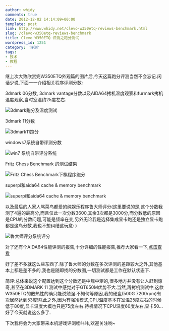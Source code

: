 ```yaml
---
author: whidy
comments: true
date: 2012-12-02 14:14:09+00:00
template: post
link: http://www.whidy.net/clevo-w350etq-reviews-benchmark.html
slug: /clevo-w350etq-reviews-benchmark
title: Clevo W350ETQ 评测之跑分测试
wordpress_id: 1251
category: '评测'
tags:
- 技术
- 教程
---
```


继上次大致欣赏完W350ETQ外观篇的图片后,今天这篇跑分评测当然不会忘记.闲话少说,下面一一介绍相关程序评测分数:

3dmark 06分数, 3dmark vantage分数以及AIDA64拷机温度观察和furmark拷机温度观察,当时室温约25度左右.

![3dmark跑分及温度测试](/wp-content/uploads/2012/12/3dmark-06-and-3dmark-vantage-and-furmark-400x225.jpg)

<!-- more -->
3dmark 11分数

![3dmark11跑分](/wp-content/uploads/2012/12/3dmark11-400x254.jpg)

windows7系统自带评测分数

![win7 系统自带评分系统](/wp-content/uploads/2012/12/win7systembenchmark-400x235.jpg)

Fritz Chess Benchmark 的测试结果

![Fritz Chess Benchmark下棋程序跑分](/wp-content/uploads/2012/12/Fritz-Chess-Benchmark.jpg)

superpi和aida64 cache & memory benchmark

![superpi和aida64 cache & memory benchmark](/wp-content/uploads/2012/12/superpi-and-aida64-400x187.jpg)

以及最后的人家人骂菜鸟都爱的纯娱乐程序鲁大师评分(这里要说的是,这个分数我测了4遍的最高分,而且仅此一次分数3600,其余3次都是3000分,而分数低的原因是CPU的分数问题,可能是频率在变,另外无论我是选择集成显卡跑还是独立显卡跑都是这鸟分数,我也不想纠结这玩意: )

![鲁大师评分系统评分](/wp-content/uploads/2012/12/ludashi-400x285.jpg)

对了还有个AIDA64性能评测的报告,十分详细的性能报告,推荐大家看一下,[点击查看](/wp-content/uploads/2012/12/w350etq.htm)

好了差不多就这么些东西了.除了鲁大师的分数在多次评测的差距较大之外,其他基本上都是差不多的,我也是随即找的分数图,一切测试都是工作在默认状态下.

简评:总体来说这个配置达到这个分数还是中规中矩的,很多地方并没有让人赶到惊奇,甚至在3DMARK 11 测试中感觉对于GT650M优势不大.当然,再拷机测试中,这款W350ETQ的散热性的确只能说勉强.不知何等原因,我的硬盘(500G 7200rpm)有次居然达到53度!除此之外,因为有强冷模式,CPU温度基本在室温25度左右的时候低于80度,显卡温度大概也只是75度左右.待机情况下CPU温度60度左右,显卡50...好了今天就说这么多了.

下次我将会为大家带来本机游戏评测哇咔咔,欢迎关注哟~
